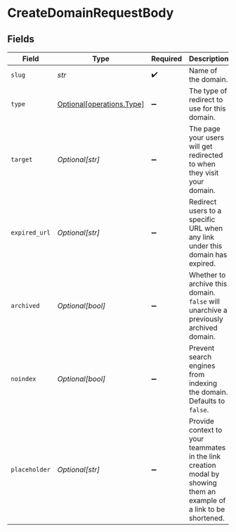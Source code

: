 # CreateDomainRequestBody


## Fields

| Field                                                                                                              | Type                                                                                                               | Required                                                                                                           | Description                                                                                                        | Example                                                                                                            |
| ------------------------------------------------------------------------------------------------------------------ | ------------------------------------------------------------------------------------------------------------------ | ------------------------------------------------------------------------------------------------------------------ | ------------------------------------------------------------------------------------------------------------------ | ------------------------------------------------------------------------------------------------------------------ |
| `slug`                                                                                                             | *str*                                                                                                              | :heavy_check_mark:                                                                                                 | Name of the domain.                                                                                                | acme.com                                                                                                           |
| `type`                                                                                                             | [Optional[operations.Type]](../../models/operations/type.md)                                                       | :heavy_minus_sign:                                                                                                 | The type of redirect to use for this domain.                                                                       | redirect                                                                                                           |
| `target`                                                                                                           | *Optional[str]*                                                                                                    | :heavy_minus_sign:                                                                                                 | The page your users will get redirected to when they visit your domain.                                            | https://acme.com/landing                                                                                           |
| `expired_url`                                                                                                      | *Optional[str]*                                                                                                    | :heavy_minus_sign:                                                                                                 | Redirect users to a specific URL when any link under this domain has expired.                                      | https://acme.com/expired                                                                                           |
| `archived`                                                                                                         | *Optional[bool]*                                                                                                   | :heavy_minus_sign:                                                                                                 | Whether to archive this domain. `false` will unarchive a previously archived domain.                               | false                                                                                                              |
| `noindex`                                                                                                          | *Optional[bool]*                                                                                                   | :heavy_minus_sign:                                                                                                 | Prevent search engines from indexing the domain. Defaults to `false`.                                              |                                                                                                                    |
| `placeholder`                                                                                                      | *Optional[str]*                                                                                                    | :heavy_minus_sign:                                                                                                 | Provide context to your teammates in the link creation modal by showing them an example of a link to be shortened. | https://dub.co/help/article/what-is-dub                                                                            |